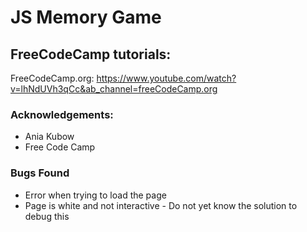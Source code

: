 # JS Memory Game 

## FreeCodeCamp tutorials: 

FreeCodeCamp.org: https://www.youtube.com/watch?v=lhNdUVh3qCc&ab_channel=freeCodeCamp.org

### Acknowledgements: 

- Ania Kubow
- Free Code Camp

### Bugs Found 

- Error when trying to load the page 
- Page is white and not interactive - Do not yet know the solution to debug this 
  




